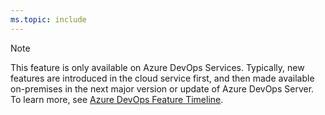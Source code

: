 ```yaml
---
ms.topic: include
---
```


> [!NOTE]  
> This feature is only available on Azure DevOps Services. Typically, new features are introduced in the cloud service first, and then made available on-premises in the next major version or update of Azure DevOps Server. To learn more, see [Azure DevOps Feature Timeline](/azure/devops/release-notes/features-timeline).
